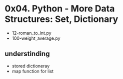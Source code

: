 # 0x04. Python - More Data Structures: Set, Dictionary
- 12-roman_to_int.py
- 100-weight_average.py

## understinding
- stored dictioneray
- map function for list
